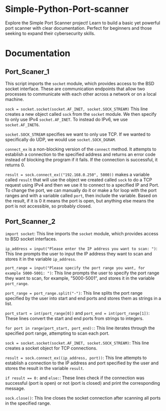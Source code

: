 # Simple-Python-Port-scanner
Explore the Simple Port Scanner project! Learn to build a basic yet powerful port scanner with clear documentation. Perfect for beginners and those seeking to expand their cybersecurity skills.


# Documentation

## Port_Scaner_1

This script imports the `socket` module, which provides access to the BSD socket interface. These are communication endpoints that allow two processes to communicate with each other across a network or on a local machine.

`sock = socket.socket(socket.AF_INET, socket.SOCK_STREAM)` This line creates a new object called `sock` from the `socket` module. We then specify to only use IPv4 `socket.AF_INET`. To instead do IPv6, we use `socket.AF_INET6`.

`socket.SOCK_STREAM` specifies we want to only use TCP. If we wanted to specifically do UDP, we would use `socket.SOCK_DGRAM`.

`connect_ex` is a non-blocking version of the `connect` method. It attempts to establish a connection to the specified address and returns an error code instead of blocking the program if it fails. If the connection is successful, it returns 0.

`result = sock.connect_ex(("192.168.0.250", 5000))` makes a variable called `result` that will use the object we created called `sock` to do a TCP request using IPv4 and then we use it to connect to a specified IP and Port. To change the port, we can manually do it or make a for loop with the port ranges and with a variable called `port`, then include the variable. Based on the result, if it is 0 it means the port is open, but anything else means the port is not accessible, so probably closed.

## Port_Scanner_2
`import socket`: This line imports the `socket` module, which provides access to BSD socket interfaces.
 
 `ip_address = input("Please enter the IP address you want to scan: ")`: This line prompts the user to input the IP address they want to scan and stores it in the variable `ip_address`.
 
 `port_range = input("Please specify the port range you want, for example 5000-5001: ")`: This line prompts the user to specify the port range they want to scan, for example, "5000-5001", and stores it in the variable `port_range`.
 
`port_range = port_range.split("-")`: This line splits the port range specified by the user into start and end ports and stores them as strings in a list.

`port_start = int(port_range[0])` and `port_end = int(port_range[1])`: These lines convert the start and end ports from strings to integers.

`for port in range(port_start, port_end):`: This line iterates through the specified port range, attempting to scan each port.

`sock = socket.socket(socket.AF_INET, socket.SOCK_STREAM)`: This line creates a socket object for TCP connections.

`result = sock.connect_ex((ip_address, port))`: This line attempts to establish a connection to the IP address and port specified by the user and stores the result in the variable `result`.

`if result == 0:` and `else:`: These lines check if the connection was successful (port is open) or not (port is closed) and print the corresponding message.

`sock.close()`: This line closes the socket connection after scanning all ports in the specified range.
